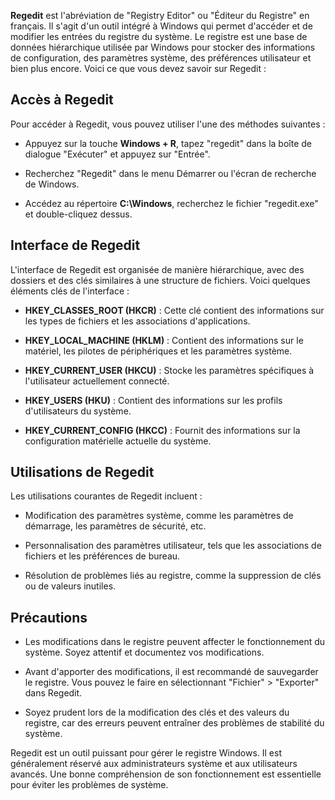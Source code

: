 
**Regedit** est l'abréviation de "Registry Editor" ou "Éditeur du Registre" en français. Il s'agit d'un outil intégré à Windows qui permet d'accéder et de modifier les entrées du registre du système. Le registre est une base de données hiérarchique utilisée par Windows pour stocker des informations de configuration, des paramètres système, des préférences utilisateur et bien plus encore. Voici ce que vous devez savoir sur Regedit :

## Accès à Regedit

Pour accéder à Regedit, vous pouvez utiliser l'une des méthodes suivantes :

- Appuyez sur la touche **Windows + R**, tapez "regedit" dans la boîte de dialogue "Exécuter" et appuyez sur "Entrée".

- Recherchez "Regedit" dans le menu Démarrer ou l'écran de recherche de Windows.

- Accédez au répertoire **C:\Windows**, recherchez le fichier "regedit.exe" et double-cliquez dessus.

## Interface de Regedit

L'interface de Regedit est organisée de manière hiérarchique, avec des dossiers et des clés similaires à une structure de fichiers. Voici quelques éléments clés de l'interface :

- **HKEY_CLASSES_ROOT (HKCR)** : Cette clé contient des informations sur les types de fichiers et les associations d'applications.

- **HKEY_LOCAL_MACHINE (HKLM)** : Contient des informations sur le matériel, les pilotes de périphériques et les paramètres système.

- **HKEY_CURRENT_USER (HKCU)** : Stocke les paramètres spécifiques à l'utilisateur actuellement connecté.

- **HKEY_USERS (HKU)** : Contient des informations sur les profils d'utilisateurs du système.

- **HKEY_CURRENT_CONFIG (HKCC)** : Fournit des informations sur la configuration matérielle actuelle du système.

## Utilisations de Regedit

Les utilisations courantes de Regedit incluent :

- Modification des paramètres système, comme les paramètres de démarrage, les paramètres de sécurité, etc.

- Personnalisation des paramètres utilisateur, tels que les associations de fichiers et les préférences de bureau.

- Résolution de problèmes liés au registre, comme la suppression de clés ou de valeurs inutiles.

## Précautions

- Les modifications dans le registre peuvent affecter le fonctionnement du système. Soyez attentif et documentez vos modifications.

- Avant d'apporter des modifications, il est recommandé de sauvegarder le registre. Vous pouvez le faire en sélectionnant "Fichier" > "Exporter" dans Regedit.

- Soyez prudent lors de la modification des clés et des valeurs du registre, car des erreurs peuvent entraîner des problèmes de stabilité du système.

Regedit est un outil puissant pour gérer le registre Windows. Il est généralement réservé aux administrateurs système et aux utilisateurs avancés. Une bonne compréhension de son fonctionnement est essentielle pour éviter les problèmes de système.
